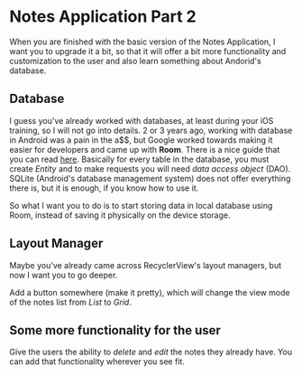 # Notes Application Part 2

When you are finished with the basic version of the Notes Application, I want you to upgrade it a bit, so that it will offer a bit more functionality and customization to the user and also learn something about Andorid's database.

## Database

I guess you've already worked with databases, at least during your iOS training, so I will not go into details. 
2 or 3 years ago, working with database in Android was a pain in the a$$, but Google worked towards making it easier for developers and came up with **Room**. There is a nice guide that you can read [here](https://developer.android.com/training/data-storage/room).
Basically for every table in the database, you must create *Entity* and to make requests you will need *data access object* (DAO). SQLite (Android's database management system) does not offer everything there is, but it is enough, if you know how to use it. 

So what I want you to do is to start storing data in local database using Room, instead of saving it physically on the device storage.

## Layout Manager

Maybe you've already came across RecyclerView's layout managers, but now I want you to go deeper. 

Add a button somewhere (make it pretty), which will change the view mode of the notes list from *List* to *Grid*.

## Some more functionality for the user

Give the users the ability to *delete* and *edit* the notes they already have. You can add that functionality wherever you see fit.
